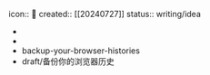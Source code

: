 icon:: 📝
created:: [[20240727]]
status:: writing/idea

-
-
- backup-your-browser-histories
- draft/备份你的浏览器历史